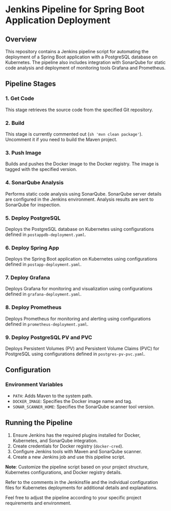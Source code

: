 # Jenkins Pipeline for Spring Boot Application Deployment

## Overview

This repository contains a Jenkins pipeline script for automating the deployment of a Spring Boot application with a PostgreSQL database on Kubernetes. The pipeline also includes integration with SonarQube for static code analysis and deployment of monitoring tools Grafana and Prometheus.

## Pipeline Stages

### 1. Get Code
This stage retrieves the source code from the specified Git repository.

### 2. Build
This stage is currently commented out (`sh 'mvn clean package'`). Uncomment it if you need to build the Maven project.

### 3. Push Image
Builds and pushes the Docker image to the Docker registry. The image is tagged with the specified version.

### 4. SonarQube Analysis
Performs static code analysis using SonarQube. SonarQube server details are configured in the Jenkins environment. Analysis results are sent to SonarQube for inspection.

### 5. Deploy PostgreSQL
Deploys the PostgreSQL database on Kubernetes using configurations defined in `postappdb-deployment.yaml`.

### 6. Deploy Spring App
Deploys the Spring Boot application on Kubernetes using configurations defined in `postapp-deployment.yaml`.

### 7. Deploy Grafana
Deploys Grafana for monitoring and visualization using configurations defined in `grafana-deployment.yaml`.

### 8. Deploy Prometheus
Deploys Prometheus for monitoring and alerting using configurations defined in `prometheus-deployment.yaml`.

### 9. Deploy PostgreSQL PV and PVC
Deploys Persistent Volumes (PV) and Persistent Volume Claims (PVC) for PostgreSQL using configurations defined in `postgres-pv-pvc.yaml`.

## Configuration

### Environment Variables
- `PATH`: Adds Maven to the system path.
- `DOCKER_IMAGE`: Specifies the Docker image name and tag.
- `SONAR_SCANNER_HOME`: Specifies the SonarQube scanner tool version.

## Running the Pipeline

1. Ensure Jenkins has the required plugins installed for Docker, Kubernetes, and SonarQube integration.
2. Create credentials for Docker registry (`docker-cred`).
3. Configure Jenkins tools with Maven and SonarQube scanner.
4. Create a new Jenkins job and use this pipeline script.

**Note**: Customize the pipeline script based on your project structure, Kubernetes configurations, and Docker registry details.

Refer to the comments in the Jenkinsfile and the individual configuration files for Kubernetes deployments for additional details and explanations.

Feel free to adjust the pipeline according to your specific project requirements and environment.
